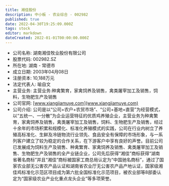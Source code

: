 ```yaml
---
title: 湘佳股份
description: 中小板 - 农业综合 - 002982
published: true
date: 2022-04-30T19:25:09.000Z
tags: stock
editor: markdown
dateCreated: 2022-01-01T00:00:00.000Z
---
```


- 公司名称: 湖南湘佳牧业股份有限公司
- 股票代码: 002982.SZ
- 所在地: 湖南 - 常德市
- 成立日期: 2003年04月08日
- 注册资本: 10,188万元
- 法定代表人: 喻自文
- 主营业务: 主营业务:种禽繁育，家禽饲养及销售，禽类屠宰加工及销售，饲料，生物肥生产及销售
- 公司官网: [www.xiangjiamuye.com](www.xiangjiamuye.com)
- 公司介绍: 公司是以“公司+农户+农贸市场”、“公司+基地+直营”为经营模式，以“五统一、一分散”为企业运营特征的优质鸡养殖企业，主营业务为种禽繁育，家禽饲养及销售，禽类屠宰加工及销售，饲料、生物肥生产及销售，经过十余年的市场积累和规模化、标准化养殖模式的实践，公司在行业内树立了养殖高标准化、生鲜及冷链物流行业领先、食品安全有保障的市场形象，与一系列客户建立了较为稳定的合作关系，在下游客户中享有良好的声誉。目前公司已发展成为饲料生产及销售、种禽繁育、家禽饲养及销售、禽类屠宰加工及销售、生物肥生产及销售的全产业链企业，公司先后获得“湘佳”商标获得“湖南省著名商标”并且“湘佳”商标被国家工商总局认定为“中国驰名商标”，通过了国家农业部无公害农产品认证和湖南省农业厅无公害农产品产地认证，国家级湘佳鸡标准化示范区项目成为第六批全国标准化示范项目，被农业部等8部委认定为“国家级农业产业化重点龙头企业”等多项荣誉。


